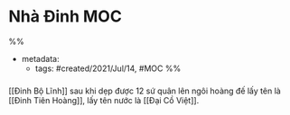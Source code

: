 ---
---

# Nhà Đinh MOC

%% 
- metadata:
	- tags: #created/2021/Jul/14, #MOC 
%%

### 
[[Đinh Bộ Lĩnh]] sau khi dẹp được 12 sứ quân lên ngôi hoàng đế lấy tên là [[Đinh Tiên Hoàng]], lấy tên nước là [[Đại Cồ Việt]].
